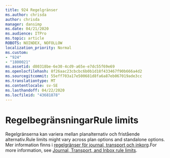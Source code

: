 ```yaml
---
title: 924 Regelgränser
ms.author: chrisda
author: chrisda
manager: dansimp
ms.date: 04/21/2020
ms.audience: ITPro
ms.topic: article
ROBOTS: NOINDEX, NOFOLLOW
localization_priority: Normal
ms.custom:
- "924"
- "1800021"
ms.assetid: d80318be-6e30-4cd9-a65e-e7dc55f69e69
ms.openlocfilehash: 8f26aac23cbcbc6b0b1d18f433467f90b666a4d2
ms.sourcegitcommit: 55eff703a17e500681d8fa6a87eb067019ade3cc
ms.translationtype: MT
ms.contentlocale: sv-SE
ms.lasthandoff: 04/22/2020
ms.locfileid: "43681878"
---
```

# <a name="rule-limits"></a><span data-ttu-id="688e1-102">Regelbegränsningar</span><span class="sxs-lookup"><span data-stu-id="688e1-102">Rule limits</span></span>

<span data-ttu-id="688e1-103">Regelgränserna kan variera mellan planalternativ och fristående alternativ.</span><span class="sxs-lookup"><span data-stu-id="688e1-103">Rule limits might vary across plan options and standalone options.</span></span> <span data-ttu-id="688e1-104">Mer information finns i [regelgränser för journal, transport och inkorg](https://technet.microsoft.com/library/exchange-online-limits.aspx).</span><span class="sxs-lookup"><span data-stu-id="688e1-104">For more information, see [Journal, Transport, and Inbox rule limits](https://technet.microsoft.com/library/exchange-online-limits.aspx).</span></span>
